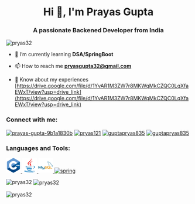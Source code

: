 <h1 align="center">Hi 👋, I'm Prayas Gupta</h1>
<h3 align="center">A passionate Backened Developer from India</h3>

<p align="left"> <img src="https://komarev.com/ghpvc/?username=pryas32&label=Profile%20views&color=0e75b6&style=flat" alt="pryas32" /> </p>


- 🔭 I’m currently learning **DSA/SpringBoot**

- 📫 How to reach me **pryasgupta32@gmail.com**

- 📄 Know about my experiences [https://drive.google.com/file/d/1YvAR1M3ZW7r8MKWqMkCZQC0LqXfaEWxT/view?usp=drive_link](https://drive.google.com/file/d/1YvAR1M3ZW7r8MKWqMkCZQC0LqXfaEWxT/view?usp=drive_link)

<h3 align="left">Connect with me:</h3>
<p align="left">
<a href="https://linkedin.com/in/prayas-gupta-9b1a1830b" target="blank"><img align="center" src="https://raw.githubusercontent.com/rahuldkjain/github-profile-readme-generator/master/src/images/icons/Social/linked-in-alt.svg" alt="prayas-gupta-9b1a1830b" height="30" width="40" /></a>
<a href="https://www.hackerrank.com/pryas121" target="blank"><img align="center" src="https://raw.githubusercontent.com/rahuldkjain/github-profile-readme-generator/master/src/images/icons/Social/hackerrank.svg" alt="pryas121" height="30" width="40" /></a>
<a href="https://www.leetcode.com/guptapryas835" target="blank"><img align="center" src="https://raw.githubusercontent.com/rahuldkjain/github-profile-readme-generator/master/src/images/icons/Social/leet-code.svg" alt="guptapryas835" height="30" width="40" /></a>
<a href="https://auth.geeksforgeeks.org/user/guptapryas835" target="blank"><img align="center" src="https://raw.githubusercontent.com/rahuldkjain/github-profile-readme-generator/master/src/images/icons/Social/geeks-for-geeks.svg" alt="guptapryas835" height="30" width="40" /></a>
</p>

<h3 align="left">Languages and Tools:</h3>
<p align="left"> <a href="https://www.w3schools.com/cpp/" target="_blank" rel="noreferrer"> <img src="https://raw.githubusercontent.com/devicons/devicon/master/icons/cplusplus/cplusplus-original.svg" alt="cplusplus" width="40" height="40"/> </a> <a href="https://www.java.com" target="_blank" rel="noreferrer"> <img src="https://raw.githubusercontent.com/devicons/devicon/master/icons/java/java-original.svg" alt="java" width="40" height="40"/> </a> <a href="https://www.mysql.com/" target="_blank" rel="noreferrer"> <img src="https://raw.githubusercontent.com/devicons/devicon/master/icons/mysql/mysql-original-wordmark.svg" alt="mysql" width="40" height="40"/> </a> <a href="https://spring.io/" target="_blank" rel="noreferrer"> <img src="https://www.vectorlogo.zone/logos/springio/springio-icon.svg" alt="spring" width="40" height="40"/> </a> </p>

<p><img align="left" src="https://github-readme-stats.vercel.app/api/top-langs?username=pryas32&show_icons=true&locale=en&layout=compact" alt="pryas32" /></p>

<p>&nbsp;<img align="center" src="https://github-readme-stats.vercel.app/api?username=pryas32&show_icons=true&locale=en" alt="pryas32" /></p>

<p><img align="center" src="https://github-readme-streak-stats.herokuapp.com/?user=pryas32&" alt="pryas32" /></p>
